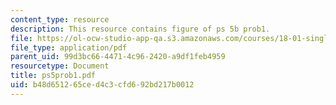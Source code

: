 ```yaml
---
content_type: resource
description: This resource contains figure of ps 5b prob1.
file: https://ol-ocw-studio-app-qa.s3.amazonaws.com/courses/18-01-single-variable-calculus-fall-2005/b48d651265ced4c3cfd692bd217b0012_ps5prob1.pdf
file_type: application/pdf
parent_uid: 99d3bc66-4471-4c96-2420-a9df1feb4959
resourcetype: Document
title: ps5prob1.pdf
uid: b48d6512-65ce-d4c3-cfd6-92bd217b0012
---
```

